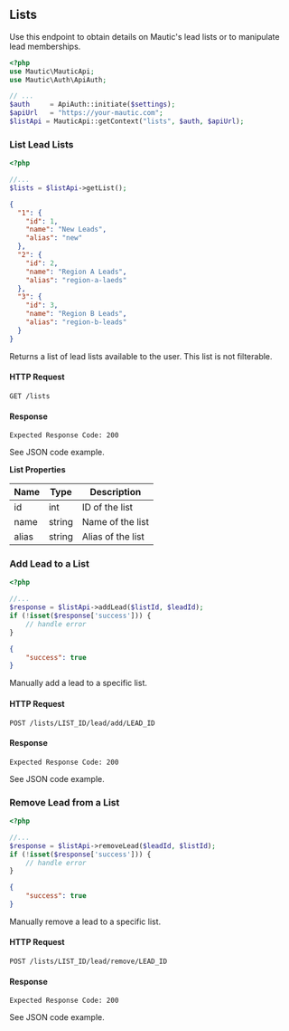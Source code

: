 ## Lists
Use this endpoint to obtain details on Mautic's lead lists or to manipulate lead memberships.

```php
<?php
use Mautic\MauticApi;
use Mautic\Auth\ApiAuth;

// ...
$auth     = ApiAuth::initiate($settings);
$apiUrl   = "https://your-mautic.com"; 
$listApi = MauticApi::getContext("lists", $auth, $apiUrl);
```

### List Lead Lists

```php
<?php

//...
$lists = $listApi->getList();
```
```json
{
  "1": {
    "id": 1,
    "name": "New Leads",
    "alias": "new"
  },
  "2": {
    "id": 2,
    "name": "Region A Leads",
    "alias": "region-a-laeds"
  },
  "3": {
    "id": 3,
    "name": "Region B Leads",
    "alias": "region-b-leads"
  }
}
```
Returns a list of lead lists available to the user. This list is not filterable.

#### HTTP Request

`GET /lists`

#### Response

`Expected Response Code: 200`

See JSON code example.

**List Properties**

Name|Type|Description
----|----|-----------
id|int|ID of the list
name|string|Name of the list
alias|string|Alias of the list

### Add Lead to a List

```php
<?php

//...
$response = $listApi->addLead($listId, $leadId);
if (!isset($response['success'])) {
    // handle error
}
```
```json
{
    "success": true
}
```

Manually add a lead to a specific list.

#### HTTP Request

`POST /lists/LIST_ID/lead/add/LEAD_ID`

#### Response

`Expected Response Code: 200`

See JSON code example.


### Remove Lead from a List

```php
<?php

//...
$response = $listApi->removeLead($leadId, $listId);
if (!isset($response['success'])) {
    // handle error
}
```
```json
{
    "success": true
}
```

Manually remove a lead to a specific list.

#### HTTP Request

`POST /lists/LIST_ID/lead/remove/LEAD_ID`

#### Response

`Expected Response Code: 200`

See JSON code example.